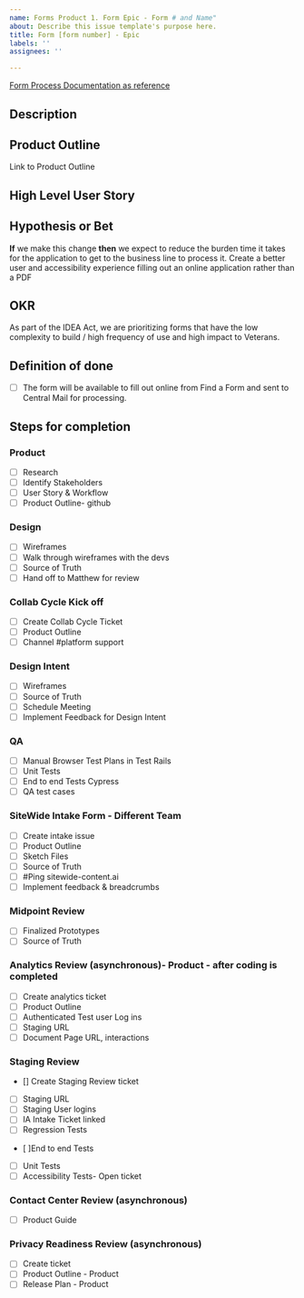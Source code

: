 ```yaml
---
name: Forms Product 1. Form Epic - Form # and Name"
about: Describe this issue template's purpose here.
title: Form [form number] - Epic
labels: ''
assignees: ''

---
```


[Form Process Documentation as reference](https://github.com/department-of-veterans-affairs/VA.gov-team-forms/blob/main/Product/form_process.md)

## **Description**

## **Product Outline**
Link to Product Outline

## **High Level User Story**


## **Hypothesis or Bet**
**If** we make this change **then** we expect to reduce the burden time it takes for the application to get to the business line to process it.
Create a better user and accessibility experience filling out an online application rather than a PDF

## **OKR**
As part of the IDEA Act, we are prioritizing forms that have the low complexity to build / high frequency of use and high impact to Veterans. 

## **Definition of done**

- [ ] The form will be available to fill out online from Find a Form and sent to Central Mail for processing.


## Steps for completion
### Product

- [ ] Research
- [ ] Identify Stakeholders 
- [ ] User Story & Workflow
- [ ] Product Outline- github

### Design

- [ ] Wireframes
- [ ] Walk through wireframes with the devs
- [ ] Source of Truth
- [ ] Hand off to Matthew for review

### Collab Cycle Kick off

- [ ] Create Collab Cycle Ticket
- [ ] Product Outline
- [ ] Channel #platform support

### Design Intent

- [ ] Wireframes
- [ ] Source of Truth
- [ ] Schedule Meeting
- [ ] Implement Feedback for Design Intent

### QA

- [ ] Manual Browser Test Plans in Test Rails
- [ ] Unit Tests
- [ ] End to end Tests Cypress
- [ ] QA test cases

### SiteWide Intake Form - Different Team

- [ ] Create intake issue
- [ ] Product Outline
- [ ] Sketch Files
- [ ] Source of Truth
- [ ] #Ping sitewide-content.ai
- [ ] Implement feedback & breadcrumbs

### Midpoint Review

- [ ] Finalized Prototypes
- [ ] Source of Truth

### Analytics Review  (asynchronous)- Product - after coding is completed

- [ ] Create analytics ticket
- [ ] Product Outline
- [ ] Authenticated Test user Log ins
- [ ] Staging URL
- [ ] Document Page URL, interactions

### Staging Review

- [] Create Staging Review ticket
- [ ] Staging URL
- [ ] Staging User logins
- [ ] IA Intake Ticket linked
- [ ] Regression Tests
- [ ]End to end Tests
- [ ] Unit Tests
- [ ] Accessibility Tests- Open ticket

### Contact Center Review  (asynchronous)

- [ ] Product Guide

### Privacy Readiness Review (asynchronous)

- [ ] Create ticket
- [ ] Product Outline - Product
- [ ] Release Plan - Product
